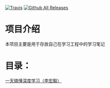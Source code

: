 [![Travis](https://img.shields.io/travis/rust-lang/rust.svg)]()
[![Github All Releases](https://img.shields.io/badge/downloads-10KB-green.svg)]()
# 项目介绍
本项目主要是用于存放自己在学习工程中的学习笔记

# 目录：
   [一天搞懂深度学习（李宏毅）](https://github.com/keloli/NoteBook/blob/master/%E4%B8%80%E5%A4%A9%E6%90%9E%E6%87%82%E6%B7%B1%E5%BA%A6%E5%AD%A6%E4%B9%A0%EF%BC%88%E6%9D%8E%E5%AE%8F%E6%AF%85%EF%BC%89.xmind)
